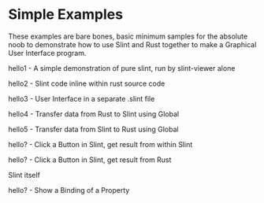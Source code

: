 # Simple Examples

These examples are bare bones, basic minimum samples for the absolute noob
to demonstrate how to use Slint and Rust together to make a Graphical User
Interface program.

hello1 - A simple demonstration of pure slint, run by slint-viewer alone

hello2 - Slint code inline within rust source code 

hello3 - User Interface in a separate .slint file

hello4 - Transfer data from Rust to Slint using Global

hello5 - Transfer data from Slint to Rust using Global

hello? - Click a Button in Slint, get result from within Slint

hello? - Click a Button in Slint, get result from Rust

Slint itself

hello? - Show a Binding of a Property




